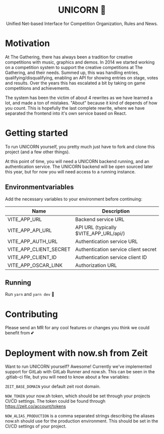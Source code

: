 <h1 align="center">UNICORN 🦄</h1>
<p align="center">Unified Net-based Interface for Competition Organization, Rules and News.</p>

# Motivation

At The Gathering, there has always been a tradition for creative competitions with music, graphics and demos. In 2014 we started working on a competition system to support the creative competitions at The Gathering, and their needs. Summed up, this was handling entries, qualifying/disqualifying, enabling an API for showing entries on stage, votes and results.
Over the years this has escalated a bit by taking on game competitions and achievements.

The system has been the victim of about 4 rewrites as we have learned a lot, and made a ton of mistakes. "About" because it kind of depends of how you count. This is hopefully the last complete rewrite, where we have separated the frontend into it's own service based on React.

# Getting started

To run UNICORN yourself, you pretty much just have to fork and clone this project (and a few other things).

At this point of time, you will need a UNICORN backend running, and an authentication service. The UNICORN backend will be open sourced later this year, but for now you will need access to a running instance.

## Environmentvariables

Add the necessary variables to your environment before continuing:

| Name                    | Description                              |
| ----------------------- | ---------------------------------------- |
| VITE_APP_URL           | Backend service URL                      |
| VITE_APP_API_URL       | API URL (typically \$VITE_APP_URL/api/) |
| VITE_APP_AUTH_URL      | Authentication service URL               |
| VITE_APP_CLIENT_SECRET | Authentication service client secret     |
| VITE_APP_CLIENT_ID     | Authentication service client ID         |
| VITE_APP_OSCAR_LINK    | Authorization URL                        |

## Running

Run `yarn` and `yarn dev` 🚀

# Contributing

Please send an MR for any cool features or changes you think we could benefit from 💕

# Deployment with now.sh from Zeit

Want to run UNICORN yourself? Awesome! Currently we've implemented support for GitLab with GitLab Runner and now.sh. This can be seen in the .gitlab-ci file, but you will need to know about a few variables:

`ZEIT_BASE_DOMAIN` your default zeit root domain.

`NOW_TOKEN` your now.sh token, which should be set through your projects CI/CD settings. The token could be found through https://zeit.co/account/tokens

`NOW_ALIAS_PRODUCTION` is a comma separated strings describing the aliases now.sh should use for the production environment. This should be set in the CI/CD settings of your project.
